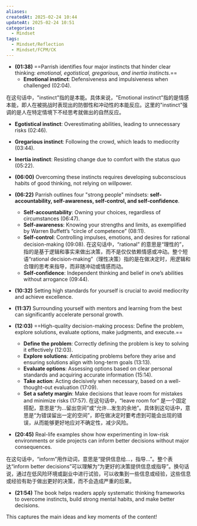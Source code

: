 ```yaml
---
aliases: 
createdAt: 2025-02-24 10:44
updateAt: 2025-02-24 10:51
categories:
  - Mindset
tags:
  - Mindset/Reflection
  - Mindset/FCPM/CK
---
```


- **(01:38)** ==Parrish identifies four major instincts that hinder clear thinking: _emotional, egotistical, gregarious, and inertia instincts._==
  - **Emotional instinct**: Defensiveness and impulsiveness when challenged (02:04).

在这句话中，"instinct"指的是本能。具体来说，"Emotional instinct"指的是情感本能，即人在被挑战时表现出的防御性和冲动性的本能反应。这里的"instinct"强调的是人在特定情境下不经思考就做出的自然反应。
- **Egotistical instinct**: Overestimating abilities, leading to unnecessary risks (02:46).
- **Gregarious instinct**: Following the crowd, which leads to mediocrity (03:44).
- **Inertia instinct**: Resisting change due to comfort with the status quo (05:22).

- **(06:00)** Overcoming these instincts requires developing subconscious habits of good thinking, not relying on willpower.
- **(06:22)** Parrish outlines four "strong people" mindsets: **self-accountability, self-awareness, self-control, and self-confidence**.
  - **Self-accountability**: Owning your choices, regardless of circumstances (06:47).
  - **Self-awareness**: Knowing your strengths and limits, as exemplified by Warren Buffett’s “circle of competence” (08:11).
  - **Self-control**: Controlling impulses, emotions, and desires for rational decision-making (09:08).
  在这句话中，“rational” 的意思是“理性的”，指的是基于逻辑和事实来做出决策，而不是仅仅依赖情感或冲动。整个短语“rational decision-making”（理性决策）指的是在做决定时，用逻辑和合理的思考来指导，而非随冲动或情感而动。
  - **Self-confidence**: Independent thinking and belief in one’s abilities without arrogance (09:44).
- **(10:32)** Setting high standards for yourself is crucial to avoid mediocrity and achieve excellence.
- **(11:37)** Surrounding yourself with mentors and learning from the best can significantly accelerate personal growth.
- **(12:03)** ==High-quality decision-making process: Define the problem, explore solutions, evaluate options, make judgments, and execute.==
  - **Define the problem**: Correctly defining the problem is key to solving it effectively (12:03).
  - **Explore solutions**: Anticipating problems before they arise and ensuring solutions align with long-term goals (13:13).
  - **Evaluate options**: Assessing options based on clear personal standards and acquiring accurate information (15:14).
  - **Take action**: Acting decisively when necessary, based on a well-thought-out evaluation (17:09).
  - **Set a safety margin**: Make decisions that leave room for mistakes and minimize risks (17:57).
  在这句话中，“leave room for” 是一个固定搭配，意思是“为…留出空间”或“允许…发生的余地”。具体到这句话中，意思是“为错误留出一定的空间”，即在做决定时要考虑到可能会出现的错误，从而能够更好地应对不确定性，减少风险。
- **(20:45)** Real-life examples show how experimenting in low-risk environments or side projects can inform better decisions without major consequences.

在这句话中，“inform”用作动词，意思是“提供信息给...，指导...”。整个表达“inform better decisions”可以理解为“为更好的决策提供信息或指导”。换句话说，通过在低风险环境或副业中进行试验，可以收集到一些信息或经验，这些信息或经验有助于做出更好的决策，而不会造成严重的后果。

- **(21:54)** The book helps readers apply systematic thinking frameworks to overcome instincts, build strong mental habits, and make better decisions.

This captures the main ideas and key moments of the content!
